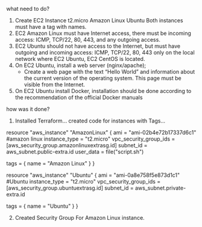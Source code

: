 what need to do?

1) Create EC2 Instance t2.micro
     Amazon Linux
     Ubuntu
     Both instances must have a tag with names. 
2) EC2 Amazon Linux must have Internet access, there must be incoming access: ICMP, TCP/22, 80, 443, and any outgoing access. 
3) EC2 Ubuntu should not have access to the Internet, but must have outgoing and incoming access: ICMP, TCP/22, 80, 443 only on the local network where EC2 Ubuntu, EC2 CentOS is located. 
4) On EC2 Ubuntu, install a web server (nginx/apache);
     - Create a web page with the text “Hello World” and information about the current version of the operating system. This page must be visible from the Internet. 
5) On EC2 Ubuntu install Docker, installation should be done according to the recommendation of the official Docker manuals 




how was it done? 


1) Installed Terraform...
created code for instances with Tags... 

resource "aws_instance" "AmazonLinux" {
  ami                    = "ami-02b4e72b17337d6c1" #amazon linux
  instance_type          = "t2.micro"
  vpc_security_group_ids = [aws_security_group.amazonlinuxextrasg.id]
  subnet_id              = aws_subnet.public-extra.id
  user_data              = file("script.sh")

  tags = {
    name = "Amazon Linux"
  }
}

resource "aws_instance" "Ubuntu" {
  ami                    = "ami-0a8e758f5e873d1c1" #Ubuntu
  instance_type          = "t2.micro"
  vpc_security_group_ids = [aws_security_group.ubuntuextrasg.id]
  subnet_id              = aws_subnet.private-extra.id

  tags = {
    name = "Ubuntu"
  }
}



2) Created Security Group For Amazon Linux instance.
